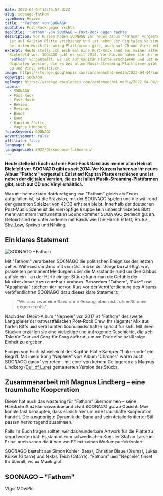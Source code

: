 ```yaml
---
date: 2022-04-04T13:46:57.322Z
slug: soonago-fathom
typeName: Review
title: '"Fathom" von SOONAGO'
subTitle: Post-Rock gegen rechts
seoTitle: '"Fathom" von SOONAGO – Post-Rock gegen rechts'
description: Vor Kurzem haben SOONAGO ihr neues Album "Fathom" vorgestellt. Es
  ist auf Kapitän Platte erschienen und ist neben der digitalen Version, die es
  bei allen Musik-Streaming-Plattformen gibt, auch auf CD und Vinyl erhältlich.
excerpt: Heute stelle ich Euch mal eine Post-Rock Band aus meiner alten Heimat
  Bielefeld vor. SOONAGO gibt es seit 2014. Vor Kurzem haben sie ihr neues Album
  "Fathom" vorgestellt. Es ist auf Kapitän Platte erschienen und ist neben der
  digitalen Version, die es bei allen Musik-Streaming-Plattformen gibt, auch auf
  CD und Vinyl erhältlich.
image: https://storage.googleapis.com/cardamonchai-media/2022-04-04/soonago-jpg-imagine-181818_21201f_1024_768/640.webp
copyrigt: SOONAGO
ogImage: https://storage.googleapis.com/cardamonchai-media/2022-04-04/soonago-fb-jpg-imagine-181818_232221_1200_628/640.webp
labels:
  - SOONAGO
  - Post-Rock
  - Post-Music
  - Review
  - Reviews
  - Bands
  - Band
  - Kapitän Platte
  - Magnus Lindberg
focusKeyword: SOONAGO
advertisement: false
affiliate: false
language: de
languageLink: 2022/04/soonago-fathom-en/
---
```

**Heute stelle ich Euch mal eine Post-Rock Band aus meiner alten Heimat Bielefeld vor. SOONAGO gibt es seit 2014. Vor Kurzem haben sie ihr neues Album "Fathom" vorgestellt. Es ist auf Kapitän Platte erschienen und ist neben der digitalen Version, die es bei allen Musik-Streaming-Plattformen gibt, auch auf CD und Vinyl erhältlich.**

Was mir beim ersten Hördurchgang von "Fathom" gleich als Erstes aufgefallen ist, ist die Präzision, mit der SOONAGO spielen und die während der gesamten Spielzeit von 42:33 erhalten bleibt. Innerhalb der deutschen Post-Music Szene ist die vierköpfige Gruppe kein unbeschriebenes Blatt mehr. Mit ihrem instrumentalen Sound kommen SOONAGO ziemlich gut an. Getourt sind sie unter anderem mit Bands wie The Hirsch Effekt, Brutus, [Shy, Low](/2021/10/shy-low-interview/), Spoiwo und Nihiling.

## Ein klares Statement

![SOONAGO – Fathom](https://storage.googleapis.com/cardamonchai-media/2022-04-04/soonago-fathom-png-imagine-d8c8a8_968773_1080_1080/640.webp "SOONAGO – Fathom")

Mit "Fathom" verarbeiten SOONAGO die politischen Ereignisse der letzten Jahre. Während die Band mit dem Schreiben der Songs beschäftigt war, prasselten permanent Meldungen über die Missstände rund um den Globus auf sie ein – an der Härte einiger Stücke kann man die Gefühle der Musiker⋆innen dazu durchaus erahnen. Besonders "Fathom", "Evac" und "Apophenia" stechen hier hervor. Kurz vor der Veröffentlichung des Albums veröffentlichten SOONAGO dazu dieses klare Statement:

> "Wir sind zwar eine Band ohne Gesang, aber nicht ohne Stimme gegen rechts."

Nach dem Debüt-Album "Nephele" von 2017 ist "Fathom" der zweite Langspieler der ostwestfälischen Post-Rock Crew. Ihr eleganter Mix aus harten Riffs und verträumten Soundlandschaften spricht für sich. Mit ihren Stücken erzählen sie eine vielseitige und aufregende Geschichte, die sich Takt für Takt und Song für Song aufbaut, um am Ende eine schlüssige Einheit zu ergeben.

Einigen von Euch ist vielleicht der Kapitän Platte Sampler "Lokalrunde" ein Begriff. Mit ihrem Song "Nephele" vom Album "Chronos" waren auch SOONAGO darauf vertreten – mit einer von keinem Geringeren als Magnus Lindberg ([Cult of Luna](/tag/cult-of-luna)) gemasterten Version des Stücks.

## Zusammenarbeit mit Magnus Lindberg – eine traumhafte Kooperation

Dieser  hat auch das Mastering für "Fathom" übernommen – seine Handschrift ist klar erkennbar und steht SOONAGO gut zu Gesicht. Man könnte fast behaupten, dass es sich hier um eine traumhafte Kooperation handelt. Die ausgeprägte Dynamik der Band und sein detailorientierter Stil passen hervorragend zusammen.

Falls Ihr Euch fragen solltet, wer das wunderbare Artwork für die Platte zu verantworten hat: Es stammt vom schwedischen Künstler Staffan Larsson. Er hat auch schon die Alben von EF mit seinen Werken perfektioniert.

SOONAGO besteht aus Simon Kohler (Bass), Christian Blaue (Drums), Lukas Külker (Gitarre) und Niklas Teich (Gitarre). "Fathom" und "Nephele" findet Ihr überall, wo es Musik gibt.

## SOONAGO – "Fathom"

VtgsdMDwPlc